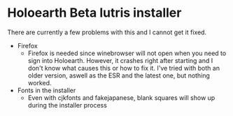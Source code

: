 # Holoearth Beta lutris installer
There are currently a few problems with this and I cannot get it fixed.
- Firefox
	- Firefox is needed since winebrowser will not open when you need to sign into Holoearth.
However, it crashes right after starting and I don't know what causes this or how to fix it.
I've tried with both an older version, aswell as the ESR and the latest one, but nothing worked.
- Fonts in the installer
	- Even with cjkfonts and fakejapanese, blank squares will show up during the installer process

